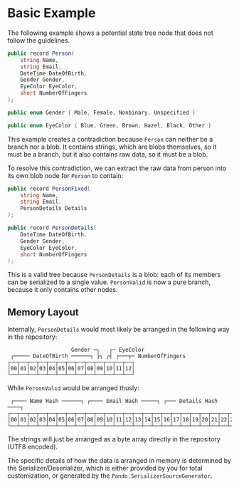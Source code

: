 # Basic Example

The following example shows a potential state tree node that does not follow the guidelines.

```csharp
public record Person(
	string Name,
	string Email,
	DateTime DateOfBirth,
	Gender Gender,
	EyeColor EyeColor,
	short NumberOfFingers
);

public enum Gender { Male, Female, Nonbinary, Unspecified }

public enum EyeColor { Blue, Green, Brown, Hazel, Black, Other }
```

This example creates a contradiction because `Person` can neither be a branch nor a blob. It contains strings, which are
blobs themselves, so it must be a branch, but it also contains raw data, so it must be a blob.

To resolve this contradiction, we can extract the raw data from person into its own blob node for `Person` to contain:

```csharp
public record PersonFixed(
	string Name,
	string Email,
	PersonDetails Details
);

public record PersonDetails(
	DateTime DateOfBirth,
	Gender Gender,
	EyeColor EyeColor,
	short NumberOfFingers
);
```

This is a valid tree because `PersonDetails` is a blob: each of its members can be serialized to a single
value. `PersonValid` is now a pure branch, because it only contains other nodes.

## Memory Layout

Internally, `PersonDetails` would most likely be arranged in the following way in the repository:

```
                    Gender ─┐   ┌─ EyeColor
 ┌───── DateOfBirth ──────┐ ├┐ ┌┤ ┌───┬─ NumberOfFingers
┌──┬──┬──┬──┬──┬──┬──┬──┬──┬──┬──┬──┬──┐
│00│01│02│03│04│05│06│07│08│09│10│11│12│
└──┴──┴──┴──┴──┴──┴──┴──┴──┴──┴──┴──┴──┘
```

While `PersonValid` would be arranged thusly:

```
 ┌──── Name Hash ──────┐ ┌──── Email Hash ─────┐ ┌─── Details Hash ────┐
┌──┬──┬──┬──┬──┬──┬──┬──┬──┬──┬──┬──┬──┬──┬──┬──┬──┬──┬──┬──┬──┬──┬──┬──┐
│00│01│02│03│04│05│06│07│08│09│10│11│12│13│14│15│16│17│18│19│20│21│22│23│
└──┴──┴──┴──┴──┴──┴──┴──┴──┴──┴──┴──┴──┴──┴──┴──┴──┴──┴──┴──┴──┴──┴──┴──┘
```

The strings will just be arranged as a byte array directly in the repository (UTF8 encoded).

The specific details of how the data is arranged in memory is determined by the Serializer/Deserializer, which is either
provided by you for total customization, or generated by the `Pando.SerializerSourceGenerator`.
